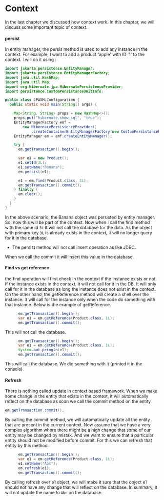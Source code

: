 # Context

In the last chapter we discussed how context work.
In this chapter, we will discuss some important 
topic of context.

#### persist
In entity manager,  the persis method is used to
add any instance in the context. For example,
I want to add a product 'apple' with ID '1' to
the context. I will do it using :

```java
import jakarta.persistence.EntityManager;
import jakarta.persistence.EntityManagerFactory;
import java.util.HashMap;
import java.util.Map;
import org.hibernate.jpa.HibernatePersistenceProvider;
import persistance.CustomPersistanceUnitInfo;

public class JPAXMLConfiguration {
  public static void main(String[] args) {

    Map<String, String> props = new HashMap<>();
    props.put("hibernate.show_sql", "true");
    EntityManagerFactory emf =
        new HibernatePersistenceProvider()
            .createContainerEntityManagerFactory(new CustomPersistanceUnitInfo(), props);
    EntityManager em = emf.createEntityManager();

    try {
      em.getTransaction().begin();

      var e1 = new Product();
      e1.setId(3L);
      e1.setName("Banana");
      em.persist(e1);

      e1 = em.find(Product.class, 3L);
      em.getTransaction().commit();
    } finally {
      em.clear();
    }
  }
}
```

In the above scenario, the Banana object was
persisted by entity manager. So, now this will be
part of the context. Now when I call the find method
with the same id `3L` It will not call the database
for the data. As the object with primary key `3L`
is already exists in the context, it will no longer
query for it in the database.

* The persist method will not call insert operation
as like JDBC.

When we call the commit it will insert this value in
the database.

#### Find vs get reference
the find operation will first check in the context
if the instance exists or not. If the instance exists
in the context, it will not call for it in the DB.
It will only call for it in the database as long the
instance does not exist in the context.
On the other hand, the getReference method will
create a shell over the instance. It will call for
the instance only when the code do something with
that instance. Below is the example of getReference.

```java
      em.getTransaction().begin();
      var e1 = em.getReference(Product.class, 1L);
      em.getTransaction().commit();
```

This will not call the database.

```java
      em.getTransaction().begin();
      var e1 = em.getReference(Product.class, 1L);
      System.out.pringln(e1);
      em.getTransaction().commit();
```

This will call the database.
We did something with it 
(printed it in the console).


#### Refresh
There is nothing called update in context based framework. When we
make some change in the entity that exists in the context, it will
automatically reflect on the database as soon we call the commit
method on the entity.

```java
em.getTransaction.commit();
```
By calling the commit method, we will automatically update
all the entity that are present in the current context. 
Now assume that we have a very complex algorithm where there might
be a high change that some of our entity may be changed by mistak.
And we want to ensure that a particular entity should not be 
modified before commit. For this we can refresh that entity by
this method.

```java
      em.getTransaction().begin();
      var e1 = em.getReference(Product.class, 1L);
      e1.setName("Abc");
      em.refresh(e1);
      em.getTransaction().commit();
```

By calling refresh over e1 object, we will make it sure that the
object e1 should not have any change that will reflect on the database.
In summary, it will not update the name to `Abc` on the database.

